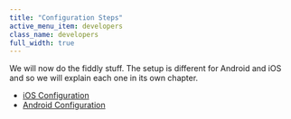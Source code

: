 ```yaml
---
title: "Configuration Steps"
active_menu_item: developers
class_name: developers
full_width: true
---
```


We will now do the fiddly stuff. The setup is different for Android and iOS and so we will explain each one in its own chapter.

 - [iOS Configuration](/developers/documentation/ac-mobile-build-phonegap/ac-mobile-build/ac-build-plugins/xtify-push-notifications/configuration/iOS/)
 - [Android Configuration](/developers/documentation/ac-mobile-build-phonegap/ac-mobile-build/ac-build-plugins/xtify-push-notifications/configuration/android/)

